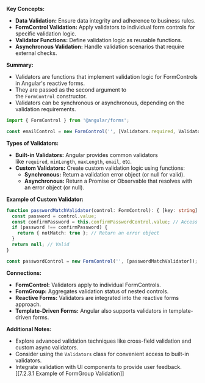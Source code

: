 **Key Concepts:**

- **Data Validation:** Ensure data integrity and adherence to business rules.
- **FormControl Validation:** Apply validators to individual form controls for specific validation logic.
- **Validator Functions:** Define validation logic as reusable functions.
- **Asynchronous Validation:** Handle validation scenarios that require external checks.

**Summary:**

- Validators are functions that implement validation logic for FormControls in Angular's reactive forms.
- They are passed as the second argument to the `FormControl` constructor.
- Validators can be synchronous or asynchronous, depending on the validation requirements.


``` typescript
import { FormControl } from '@angular/forms';

const emailControl = new FormControl('', [Validators.required, Validators.email]);
```


**Types of Validators:**

- **Built-in Validators:** Angular provides common validators like `required`, `minLength`, `maxLength`, `email`, etc.
- **Custom Validators:** Create custom validation logic using functions:
    - **Synchronous:** Return a validation error object (or null for valid).
    - **Asynchronous:** Return a Promise or Observable that resolves with an error object (or null).

**Example of Custom Validator:**



```typeScript
function passwordMatchValidator(control: FormControl): { [key: string]: any } | null {
  const password = control.value;
  const confirmPassword = this.confirmPasswordControl.value; // Access another control
  if (password !== confirmPassword) {
    return { notMatch: true }; // Return an error object
  }
  return null; // Valid
}

const passwordControl = new FormControl('', [passwordMatchValidator]);
```

**Connections:**

- **FormControl:** Validators apply to individual FormControls.
- **FormGroup:** Aggregates validation status of nested controls.
- **Reactive Forms:** Validators are integrated into the reactive forms approach.
- **Template-Driven Forms:** Angular also supports validators in template-driven forms.

**Additional Notes:**

- Explore advanced validation techniques like cross-field validation and custom async validators.
- Consider using the `Validators` class for convenient access to built-in validators.
- Integrate validation with UI components to provide user feedback.
[[7.2.3.1 Example of FormGroup Validation]]